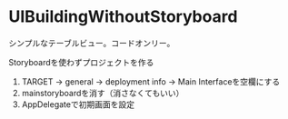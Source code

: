 # UIBuildingWithoutStoryboard
シンプルなテーブルビュー。コードオンリー。

Storyboardを使わずプロジェクトを作る
1. TARGET -> general -> deployment info -> Main Interfaceを空欄にする
2. mainstoryboardを消す（消さなくてもいい）
3. AppDelegateで初期画面を設定
